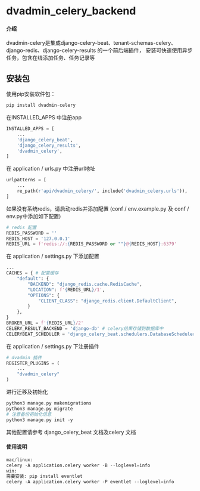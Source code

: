 # dvadmin_celery_backend

#### 介绍
dvadmin-celery是集成django-celery-beat、tenant-schemas-celery、django-redis、django-celery-results 的一个前后端插件，
安装可快速使用异步任务，包含在线添加任务、任务记录等

## 安装包

使用pip安装软件包：

~~~python
pip install dvadmin-celery
~~~

在INSTALLED_APPS 中注册app

~~~python
INSTALLED_APPS = [
    ...
    'django_celery_beat',
    'django_celery_results',
    'dvadmin_celery',
]
~~~

在 application / urls.py 中注册url地址

~~~python
urlpatterns = [
    ...
    re_path(r'api/dvadmin_celery/', include('dvadmin_celery.urls')),
]
~~~

如果没有系统redis，请启动redis并添加配置 (conf / env.example.py 及 conf / env.py中添加如下配置)

~~~python
# redis 配置
REDIS_PASSWORD = ''
REDIS_HOST = '127.0.0.1'
REDIS_URL = f'redis://:{REDIS_PASSWORD or ""}@{REDIS_HOST}:6379'

~~~

在 application / settings.py 下添加配置

~~~python
...
CACHES = { # 配置缓存
    "default": {
        "BACKEND": "django_redis.cache.RedisCache",
        "LOCATION": f'{REDIS_URL}/1',
        "OPTIONS": {
            "CLIENT_CLASS": "django_redis.client.DefaultClient",
        }
    },
}
BROKER_URL = f'{REDIS_URL}/2'  
CELERY_RESULT_BACKEND = 'django-db' # celery结果存储到数据库中
CELERYBEAT_SCHEDULER = 'django_celery_beat.schedulers.DatabaseScheduler'  # Backend数据库
~~~

在 application / settings.py 下注册插件

```python
# dvadmin 插件
REGISTER_PLUGINS = (
    ...
    "dvadmin_celery"
)
```
进行迁移及初始化
```python
python3 manage.py makemigrations 
python3 manage.py migrate 
# 注意备份初始化信息
python3 manage.py init -y 
```

其他配置请参考 django_celery_beat 文档及celery 文档

#### 使用说明

~~~ python
mac/linux:
celery -A application.celery worker -B --loglevel=info
win:
需要安装: pip install eventlet
celery -A application.celery worker -P eventlet --loglevel=info
~~~

